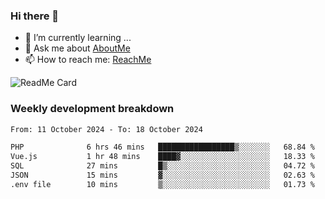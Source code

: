 ### Hi there 👋

- 🌱 I’m currently learning ...
- 💬 Ask me about [AboutMe](https://www.itzcy.com/about)
- 📫 How to reach me: [ReachMe](https://www.itzcy.com/about)

![ReadMe Card](https://github-readme-stats-ten-gilt.vercel.app/api?username=SuperChenYun&show_icons=true&title_color=fff&icon_color=79ff97&text_color=9f9f9f&bg_color=151515&hide_border=true)

### Weekly development breakdown
<!--START_SECTION:waka-->

```txt
From: 11 October 2024 - To: 18 October 2024

PHP              6 hrs 46 mins   █████████████████▒░░░░░░░   68.84 %
Vue.js           1 hr 48 mins    ████▓░░░░░░░░░░░░░░░░░░░░   18.33 %
SQL              27 mins         █▒░░░░░░░░░░░░░░░░░░░░░░░   04.72 %
JSON             15 mins         ▓░░░░░░░░░░░░░░░░░░░░░░░░   02.63 %
.env file        10 mins         ▒░░░░░░░░░░░░░░░░░░░░░░░░   01.73 %
```

<!--END_SECTION:waka-->
